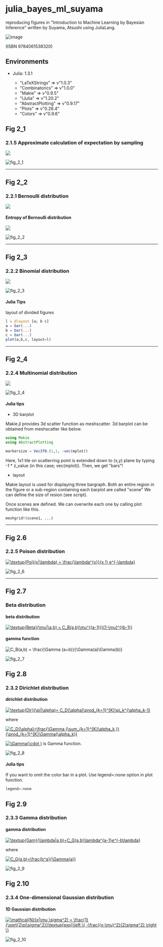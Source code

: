 # julia_bayes_ml_suyama
reproducing figures in "Introduction to Machine Learning by Bayesian Inference" written by Suyama, Atsushi using JuliaLang.

![image](https://user-images.githubusercontent.com/36175603/74348688-6d580500-4df6-11ea-8883-780d44352897.png)

(ISBN 9784061538320)

## Environments

- Julia: 1.3.1

  - "LaTeXStrings"     => v"1.0.3"
  - "Combinatorics"    => v"1.0.0"
  - "Makie"            => v"0.9.5"
  - "IJulia"           => v"1.20.2"
  - "AbstractPlotting" => v"0.9.17"
  - "Plots"            => v"0.28.4"
  - "Colors"           => v"0.9.6"


## Fig 2_1
### 2.1.5 Approximate calculation of expectation by sampling

<img src="https://latex.codecogs.com/gif.latex?\left&space;\langle&space;f(x)&space;\right&space;\rangle_{p(x)}&space;\approx&space;\frac{1}{L}&space;\sum_{l=1}^{L}f(x^{(l)})"/>


![fig_2_1](https://github.com/triwave33/julia_bayes_ml_suyama/blob/master/fig_2_1.png)


________________________________________

## Fig 2_2
### 2.2.1 Bernoulli distribution

<img src="https://latex.codecogs.com/gif.latex?\textup{Bern}&space;(x|\mu)&space;=&space;\mu^x(1-\mu)^{1-x}"/>
 
 #### Entropy of Bernoulli distribution
 
 <img src="https://latex.codecogs.com/gif.latex?H[\textup{Bern}&space;(x|\mu)]&space;=&space;-\mu&space;\textup{ln}&space;\mu&space;-&space;(1-\mu)&space;\textup{ln}&space;(1-\mu)"/>
 
 

![fig_2_2](https://github.com/triwave33/julia_bayes_ml_suyama/blob/master/fig_2_2.png)

________________________________________


## Fig 2_3
### 2.2.2 Binomial distribution

<img src="https://latex.codecogs.com/gif.latex?\mathrm{Bin}(m|M,&space;\mu)&space;=&space;\,{}_M&space;\mathrm{C}_m&space;\mu^m(1-\mu)^{M-m}"/>


![fig_2_3](https://github.com/triwave33/julia_bayes_ml_suyama/blob/master/fig_2_3.png)


#### Julia Tips

layout of divided figures

```JUlia
l = @layout [a; b c]
a = bar(...)
b = bar(...)
c = bar(...)
plot(a,b,c, layout=l)
```

____________________________________________________________


## Fig 2_4
### 2.2.4 Multinomial distribution

<img src="https://latex.codecogs.com/gif.latex?\textup{Mult}(m|\pi,&space;M)&space;=&space;M!\prod_{k=1}^{K}\frac{\pi_k^{m_{k}}}{m_k&space;!}"/>


![fig_2_4](https://github.com/triwave33/julia_bayes_ml_suyama/blob/master/fig_2_4.png)


#### Julia tips

- 3D barplot

Makie.jl provides 3d scatter function as meshscatter.
3d barplot can be obtained from meshscatter like below.

```Julia 
using Makie
using AbstractPlotting

markersize = Vec3f0.(1,1, -vec(mplot))
```
Here, 1x1 tile on scatterring point is extended down to (x,y) plane by typing -1 * z_value (in this case; vec(mplot)). Then, we get "bars"!

- layout

Makie layout is used for displaying three bargraph.
Both an entire region in the figure or a sub-region containing each barplot are called "scene"
We can define the size of resion (see script).

Once scenes are defined. We can overwrite each one by calling plot function like this.

```
meshgrid!(scene1, ...)
```

________________________________________

## Fig 2.6
### 2.2.5 Poison distribution

<a href="https://www.codecogs.com/eqnedit.php?latex=\textup{Poi}(x|\lambda)&space;=&space;\frac{\lambda^{x}}{x&space;!}&space;e^{-\lambda}" target="_blank"><img src="https://latex.codecogs.com/gif.latex?\textup{Poi}(x|\lambda)&space;=&space;\frac{\lambda^{x}}{x&space;!}&space;e^{-\lambda}" title="\textup{Poi}(x|\lambda) = \frac{\lambda^{x}}{x !} e^{-\lambda}" /></a>


![fig_2_6](https://github.com/triwave33/julia_bayes_ml_suyama/blob/master/fig_2_6.png)


__________________________________________

## Fig 2.7
### Beta distribution

#### beta distribution
<a href="https://www.codecogs.com/eqnedit.php?latex=\textup{Beta}(\mu|\a,b)&space;=&space;C_B(a,b)\mu^{(a-1)})(1-\mu)^{(b-1)}" target="_blank"><img src="https://latex.codecogs.com/gif.latex?\textup{Beta}(\mu|\a,b)&space;=&space;C_B(a,b)\mu^{(a-1)})(1-\mu)^{(b-1)}" title="\textup{Beta}(\mu|\a,b) = C_B(a,b)\mu^{(a-1)})(1-\mu)^{(b-1)}" /></a>


 #### gamma function
 <img src="https://latex.codecogs.com/gif.latex?C_B(a,b)&space;=&space;\frac{\Gamma&space;(a&plus;b)}{\Gamma(a)\Gamma(b)}" title="C_B(a,b) = \frac{\Gamma (a+b)}{\Gamma(a)\Gamma(b)}" /></a>


![fig_2_7](https://github.com/triwave33/julia_bayes_ml_suyama/blob/master/fig_2_7.png)


## Fig 2.8
### 2.3.2 Dirichlet distribution

#### dirichlet distribution

<a href="https://www.codecogs.com/eqnedit.php?latex=\textup{Dir}(\pi|\alpha)=&space;C_D(\alpha)\prod_{k=1}^{K}\pi_k^{\alpha_k-1}" target="_blank"><img src="https://latex.codecogs.com/gif.latex?\textup{Dir}(\pi|\alpha)=&space;C_D(\alpha)\prod_{k=1}^{K}\pi_k^{\alpha_k-1}" title="\textup{Dir}(\pi|\alpha)= C_D(\alpha)\prod_{k=1}^{K}\pi_k^{\alpha_k-1}" /></a>

where

<a href="https://www.codecogs.com/eqnedit.php?latex=C_D(\alpha)=\frac{\Gamma&space;(\sum_{k=1}^{K}\alpha_k&space;)}{\prod_{k=1}^{K}\Gamma(\alpha_k)}" target="_blank"><img src="https://latex.codecogs.com/gif.latex?C_D(\alpha)=\frac{\Gamma&space;(\sum_{k=1}^{K}\alpha_k&space;)}{\prod_{k=1}^{K}\Gamma(\alpha_k)}" title="C_D(\alpha)=\frac{\Gamma (\sum_{k=1}^{K}\alpha_k )}{\prod_{k=1}^{K}\Gamma(\alpha_k)}" /></a>


<a href="https://www.codecogs.com/eqnedit.php?latex=\Gamma(\cdot&space;)" target="_blank"><img src="https://latex.codecogs.com/gif.latex?\Gamma(\cdot&space;)" title="\Gamma(\cdot )" /></a>
is Gamma function.

![fig_2_8](https://github.com/triwave33/julia_bayes_ml_suyama/blob/master/fig_2_8.png)


#### Julia tips

If you want to omit the color bar in a plot. Use legend=:none option in plot function.

```Julia 
legend=:none
``` 

## Fig 2.9
### 2.3.3 Gamma distribution

#### gamma distribution

<a href="https://www.codecogs.com/eqnedit.php?latex=\textup{Gam}(\lambda|a,b)=C_G(a,b)\lambda^{a-1}e^{-b\lambda}" target="_blank"><img src="https://latex.codecogs.com/gif.latex?\textup{Gam}(\lambda|a,b)=C_G(a,b)\lambda^{a-1}e^{-b\lambda}" title="\textup{Gam}(\lambda|a,b)=C_G(a,b)\lambda^{a-1}e^{-b\lambda}" /></a>

where

<a href="https://www.codecogs.com/eqnedit.php?latex=C_G(a,b)=\frac{b^a}{\Gamma(a)}" target="_blank"><img src="https://latex.codecogs.com/gif.latex?C_G(a,b)=\frac{b^a}{\Gamma(a)}" title="C_G(a,b)=\frac{b^a}{\Gamma(a)}" /></a>

![fig_2_9](https://github.com/triwave33/julia_bayes_ml_suyama/blob/master/fig_2_9.png)

## Fig 2.10
### 2.3.4 One-dimensional Gaussian distribution

#### 1D Gaussian distribution

<a href="https://www.codecogs.com/eqnedit.php?latex=\mathcal{N}(x|\mu,\sigma^2)&space;=&space;\frac{1}{\sqrt{2\pi\sigma^2}}\textup{exp}\left&space;\{&space;-\frac{(x-\mu)^2}{2\sigma^2}&space;\right&space;\}" target="_blank"><img src="https://latex.codecogs.com/gif.latex?\mathcal{N}(x|\mu,\sigma^2)&space;=&space;\frac{1}{\sqrt{2\pi\sigma^2}}\textup{exp}\left&space;\{&space;-\frac{(x-\mu)^2}{2\sigma^2}&space;\right&space;\}" title="\mathcal{N}(x|\mu,\sigma^2) = \frac{1}{\sqrt{2\pi\sigma^2}}\textup{exp}\left \{ -\frac{(x-\mu)^2}{2\sigma^2} \right \}" /></a>

![fig_2_10](https://github.com/triwave33/julia_bayes_ml_suyama/blob/master/fig_2_10.png)

